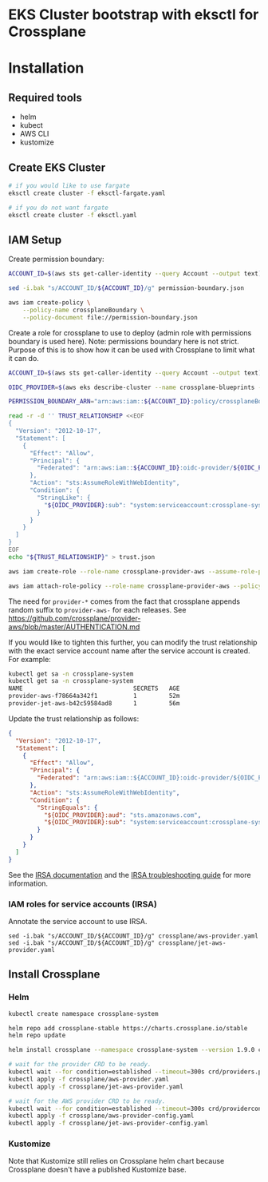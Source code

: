 # EKS Cluster bootstrap with eksctl for Crossplane

# Installation
## Required tools
- helm
- kubect
- AWS CLI
- kustomize


## Create EKS Cluster

```bash
# if you would like to use fargate
eksctl create cluster -f eksctl-fargate.yaml

# if you do not want fargate
eksctl create cluster -f eksctl.yaml
```

## IAM Setup
Create permission boundary:
```bash
ACCOUNT_ID=$(aws sts get-caller-identity --query Account --output text)

sed -i.bak "s/ACCOUNT_ID/${ACCOUNT_ID}/g" permission-boundary.json

aws iam create-policy \
    --policy-name crossplaneBoundary \
    --policy-document file://permission-boundary.json
```

Create a role for crossplane to use to deploy (admin role with permissions boundary is used here). Note: permissions boundary here is not strict. Purpose of this is to show how it can be used with Crossplane to limit what it can do.

```bash
ACCOUNT_ID=$(aws sts get-caller-identity --query Account --output text)

OIDC_PROVIDER=$(aws eks describe-cluster --name crossplane-blueprints --query "cluster.identity.oidc.issuer" --output text | sed -e "s/^https:\/\///")

PERMISSION_BOUNDARY_ARN="arn:aws:iam::${ACCOUNT_ID}:policy/crossplaneBoundary"

read -r -d '' TRUST_RELATIONSHIP <<EOF
{
  "Version": "2012-10-17",
  "Statement": [
    {
      "Effect": "Allow",
      "Principal": {
        "Federated": "arn:aws:iam::${ACCOUNT_ID}:oidc-provider/${OIDC_PROVIDER}"
      },
      "Action": "sts:AssumeRoleWithWebIdentity",
      "Condition": {
        "StringLike": {
          "${OIDC_PROVIDER}:sub": "system:serviceaccount:crossplane-system:provider-*"
        }
      }
    }
  ]
}
EOF
echo "${TRUST_RELATIONSHIP}" > trust.json

aws iam create-role --role-name crossplane-provider-aws --assume-role-policy-document file://trust.json --description "IAM role for provider-aws" --permissions-boundary ${PERMISSION_BOUNDARY_ARN}

aws iam attach-role-policy --role-name crossplane-provider-aws --policy-arn=arn:aws:iam::aws:policy/AdministratorAccess

```
The need for `provider-*` comes from the fact that crossplane appends random suffix to `provider-aws-` for each releases. See https://github.com/crossplane/provider-aws/blob/master/AUTHENTICATION.md

If you would like to tighten this further, you can modify the trust relationship with the exact service account name after the service account is created. For example:
```bash
kubectl get sa -n crossplane-system
kubectl get sa -n crossplane-system
NAME                               SECRETS   AGE
provider-aws-f78664a342f1          1         52m
provider-jet-aws-b42c59584ad8      1         56m
```
Update the trust relationship as follows:
```json
{
  "Version": "2012-10-17",
  "Statement": [
    {
      "Effect": "Allow",
      "Principal": {
        "Federated": "arn:aws:iam::${ACCOUNT_ID}:oidc-provider/${OIDC_PROVIDER}"
      },
      "Action": "sts:AssumeRoleWithWebIdentity",
      "Condition": {
        "StringEquals": {
          "${OIDC_PROVIDER}:aud": "sts.amazonaws.com",
          "${OIDC_PROVIDER}:sub": "system:serviceaccount:crossplane-system:provider-aws-f78664a342f1"
        }
      }
    }
  ]
}
```
See the [IRSA documentation](https://docs.aws.amazon.com/eks/latest/userguide/create-service-account-iam-policy-and-role.html) and the [IRSA troubleshooting guide](https://aws.amazon.com/premiumsupport/knowledge-center/eks-troubleshoot-IRSA-errors/) for more information.
### IAM roles for service accounts (IRSA)
Annotate the service account to use IRSA.

```
sed -i.bak "s/ACCOUNT_ID/${ACCOUNT_ID}/g" crossplane/aws-provider.yaml
sed -i.bak "s/ACCOUNT_ID/${ACCOUNT_ID}/g" crossplane/jet-aws-provider.yaml
```

## Install Crossplane

### Helm

```bash
kubectl create namespace crossplane-system

helm repo add crossplane-stable https://charts.crossplane.io/stable
helm repo update

helm install crossplane --namespace crossplane-system --version 1.9.0 crossplane-stable/crossplane
```

```bash
# wait for the provider CRD to be ready.
kubectl wait --for condition=established --timeout=300s crd/providers.pkg.crossplane.io
kubectl apply -f crossplane/aws-provider.yaml
kubectl apply -f crossplane/jet-aws-provider.yaml

# wait for the AWS provider CRD to be ready.
kubectl wait --for condition=established --timeout=300s crd/providerconfigs.aws.crossplane.io
kubectl apply -f crossplane/aws-provider-config.yaml
kubectl apply -f crossplane/jet-aws-provider-config.yaml
```

### Kustomize
Note that Kustomize still relies on Crossplane helm chart because Crossplane doesn't have a published Kustomize base.
